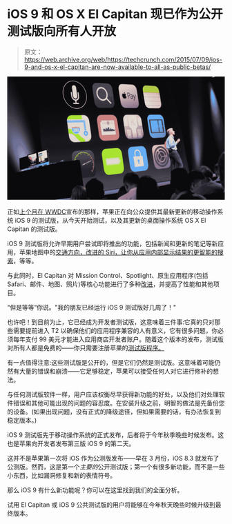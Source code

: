 # iOS 9 和 OS X El Capitan 现已作为公开测试版向所有人开放 

> 原文：<https://web.archive.org/web/https://techcrunch.com/2015/07/09/ios-9-and-os-x-el-capitan-are-now-available-to-all-as-public-betas/>

![ios9](img/3859d60d56f335293b8ae756e11ba8fe.png)

正如[上个月在 WWDC](https://web.archive.org/web/20230127141259/https://techcrunch.com/2015/06/08/ios-9-is-coming-this-fall/)宣布的那样，苹果正在向公众提供其最新更新的移动操作系统 iOS 9 的测试版，从今天开始测试，以及其更新的桌面操作系统 OS X El Capitan 的测试版。

iOS 9 测试版将允许早期用户尝试即将推出的功能，包括新闻和更新的笔记等新应用，苹果地图中的[交通方向，改进的 Siri，让你从应用内部显示结果的](https://web.archive.org/web/20230127141259/https://techcrunch.com/2015/06/08/yep-apple-maps-will-include-transit-directions-in-ios-9/)[更智能的搜索](https://web.archive.org/web/20230127141259/https://techcrunch.com/2015/06/08/apple-lets-you-search-within-apps-with-a-deep-link-search-api-in-ios-9/)，等等。

与此同时，El Capitan 对 Mission Control、Spotlight、原生应用程序(包括 Safari、邮件、地图、照片)等核心功能进行了多种[改进](https://web.archive.org/web/20230127141259/https://techcrunch.com/2015/06/15/mac-os-x-10-11-el-capitan-preview/#.s2agxy:IoIO)，并提高了性能和其他项目。

“但是等等”你说。"我的朋友已经运行 iOS 9 测试版好几周了！"

也许吧！到目前为止，它已经成为开发者测试版，这意味着三件事:它真的只对那些需要提前进入 T2 以确保他们的应用程序兼容的人有意义，它有很多问题，你必须每年支付 99 美元才能进入应用商店开发者账户。随着这个版本的发布，测试版对所有人都是免费的——你只需要注册苹果的[测试版程序。](https://web.archive.org/web/20230127141259/https://beta.apple.com/sp/betaprogram/welcome)

有一点值得注意:这些测试版是公开的，但是它们仍然是测试版。这意味着可能仍然有大量的错误和崩溃——它足够稳定，苹果可以接受任何人对它进行修补的想法。

与任何测试版软件一样，用户应该权衡尽早获得新功能的好处，以及他们对处理软件错误和其他可能出现的问题的容忍度。在安装升级之前，明智的做法是先备份您的设备。(如果出现问题，没有正式的降级途径，但如果需要的话，有办法恢复到稳定版本。)

iOS 9 测试版先于移动操作系统的正式发布，后者将于今年秋季晚些时候发布。这也是苹果向开发者发布第三版 iOS 9 的第二天。

这并不是苹果第一次将 iOS 作为公测版发布——早在 3 月份，iOS 8.3 就发布了公测版。然而，这是第一个*主要的*公开测试版；第一个有很多新功能，而不是一些小东西，比如漏洞修复和新的表情符号。

那么 iOS 9 有什么新功能呢？你可以在这里找到我们的全面分析。

试用 El Capitan 或 iOS 9 公共测试版的用户将能够在今年秋天晚些时候升级到最终版本。